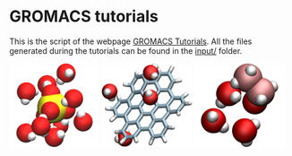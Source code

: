 # GROMACS tutorials

This is the script of the webpage [GROMACS Tutorials](https://gromacstutorials.github.io/). 
All the files generated during the tutorials can be found in the [input/](inputs) folder. 

<p float="left">
  <a href="https://gromacstutorials.github.io/tutorials/01-Na2SO4solution.html">
  <img src="docs/figures/01-Na2SO4solution/avatar.jpg" width="32%" /></a>

  <a href="https://gromacstutorials.github.io/tutorials/02-HBCSolvationEnergy.html">
  <img src="docs/figures/02-HBCSolvationEnergy/avatar.jpg" width="32%" /></a>
  
   <a href="https://gromacstutorials.github.io/tutorials/03-EthanolAdsorption.html">
  <img src="docs/figures/03-EthanolAdsorption/avatar.jpg" width="32%" /></a>
</p>

